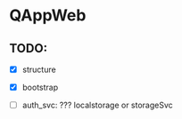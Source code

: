 # QAppWeb

## TODO:
- [X] structure
- [X] bootstrap

- [ ] auth_svc: ??? localstorage or storageSvc
